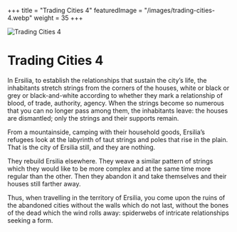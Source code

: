 +++
title = "Trading Cities 4"
featuredImage = "/images/trading-cities-4.webp"
weight = 35
+++

![Trading Cities 4](/images/trading-cities-4.webp)

# Trading Cities 4

In Ersilia, to establish the relationships that sustain the city’s life, the inhabitants stretch strings from the corners of the houses, white or black or grey or black-and-white according to whether they mark a relationship of blood, of trade, authority, agency. When the strings become so numerous that you can no longer pass among them, the inhabitants leave: the houses are dismantled; only the strings and their supports remain.

From a mountainside, camping with their household goods, Ersilia’s refugees look at the labyrinth of taut strings and poles that rise in the plain. That is the city of Ersilia still, and they are nothing.

They rebuild Ersilia elsewhere. They weave a similar pattern of strings which they would like to be more complex and at the same time more regular than the other. Then they abandon it and take themselves and their houses still farther away.

Thus, when travelling in the territory of Ersilia, you come upon the ruins of the abandoned cities without the walls which do not last, without the bones of the dead which the wind rolls away: spiderwebs of intricate relationships seeking a form.